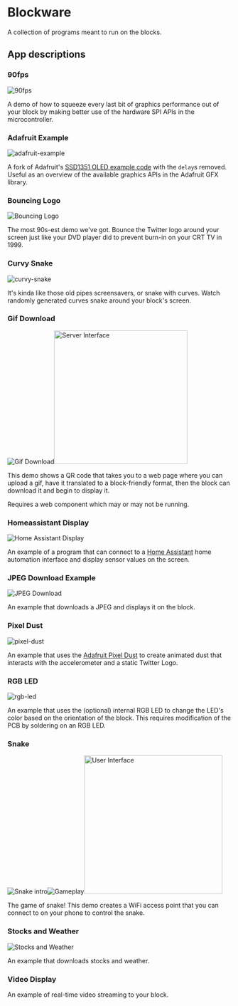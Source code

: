 # Blockware

A collection of programs meant to run on the blocks.

## App descriptions

### 90fps

![90fps](https://user-images.githubusercontent.com/218876/99465118-7b3f3700-28ee-11eb-94da-636e3e2f11c1.gif)

A demo of how to squeeze every last bit of graphics performance out of your block by making better use of the hardware SPI APIs in the microcontroller.

### Adafruit Example

![adafruit-example](https://user-images.githubusercontent.com/218876/99464803-cf95e700-28ed-11eb-87c7-8762d6e9e07f.gif)

A fork of Adafruit's [SSD1351 OLED example code](https://github.com/adafruit/Adafruit-SSD1351-library/blob/master/examples/test/test.ino) with the `delay`s removed. Useful as an overview of the available graphics APIs in the Adafruit GFX library. 

### Bouncing Logo

![Bouncing Logo](https://user-images.githubusercontent.com/218876/99464704-93fb1d00-28ed-11eb-9b47-bea17df132fd.gif)

The most 90s-est demo we've got. Bounce the Twitter logo around your screen just like your DVD player did to prevent burn-in on your CRT TV in 1999.

### Curvy Snake

![curvy-snake](https://user-images.githubusercontent.com/218876/99465293-e983f980-28ee-11eb-9117-dd2728ebf45f.gif)

It's kinda like those old pipes screensavers, or snake with curves. Watch randomly generated curves snake around your block's screen.

### Gif Download

<img alt="Gif Download" src="https://user-images.githubusercontent.com/218876/99469032-c78e7500-28f6-11eb-89ca-39b789fa7b69.gif"><img alt="Server Interface" src="https://user-images.githubusercontent.com/218876/99469116-e42aad00-28f6-11eb-905b-9868b231443c.jpeg" height="300">


This demo shows a QR code that takes you to a web page where you can upload a gif, have it translated to a block-friendly format, then the block can download it and begin to display it.

Requires a web component which may or may not be running.

### Homeassistant Display

![Home Assistant Display](https://user-images.githubusercontent.com/218876/99464995-3c10e600-28ee-11eb-9a1c-7cb2d36f5040.jpg)

An example of a program that can connect to a [Home Assistant](https://www.home-assistant.io/) home automation interface and display sensor values on the screen.

### JPEG Download Example

![JPEG Download](https://user-images.githubusercontent.com/218876/99464878-07049380-28ee-11eb-974f-b514e6732e7b.JPG)

An example that downloads a JPEG and displays it on the block.

### Pixel Dust

![pixel-dust](https://user-images.githubusercontent.com/218876/99464446-05869b80-28ed-11eb-9feb-f6383f0c54b5.gif)

An example that uses the [Adafruit Pixel Dust](https://github.com/adafruit/Adafruit_PixelDust) to create animated dust that interacts with the accelerometer and a static Twitter Logo.

### RGB LED

![rgb-led](https://user-images.githubusercontent.com/218876/99465399-2f40c200-28ef-11eb-95ad-9ac03f76da1b.gif)

An example that uses the (optional) internal RGB LED to change the LED's color based on the orientation of the block. This requires modification of the PCB by soldering on an RGB LED.

### Snake

<img alt="Snake intro" src="https://user-images.githubusercontent.com/218876/99464084-200c4500-28ec-11eb-8e72-86c5eae3395f.gif"><img alt="Gameplay" src="https://user-images.githubusercontent.com/218876/99464241-83967280-28ec-11eb-9b92-48f0d2924c97.gif"><img alt="User Interface" src="https://user-images.githubusercontent.com/218876/99464142-429e5e00-28ec-11eb-8148-25e78940c3be.jpeg" height="311">

The game of snake! This demo creates a WiFi access point that you can connect to on your phone to control the snake.

### Stocks and Weather

<img alt="Stocks and Weather" src="https://user-images.githubusercontent.com/218876/99464537-3e267500-28ed-11eb-8335-58b114818232.png">

An example that downloads stocks and weather.

### Video Display

An example of real-time video streaming to your block.
